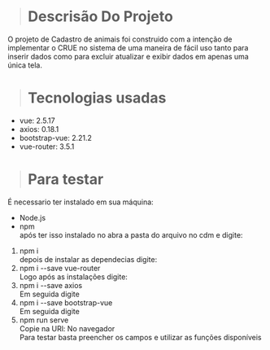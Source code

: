 ># Descrisão Do Projeto 
O projeto de Cadastro de animais foi construido com a intenção de implementar
o CRUE no sistema de uma maneira de fácil uso tanto para inserir dados como 
para excluir atualizar e exibir dados em apenas uma única tela.

># Tecnologias usadas 
+ vue: 2.5.17
+ axios: 0.18.1
+ bootstrap-vue: 2.21.2
+ vue-router: 3.5.1

># Para testar 
É necessario ter instalado em sua máquina:
+ Node.js
+ npm<br>
após ter isso instalado no abra a pasta do arquivo no cdm e digite:
1) npm i<br>
depois de instalar as dependecias digite:
2) npm i --save vue-router<br>
Logo após as instalações digite:
3) npm i --save axios<br>
Em seguida digite
4) npm i --save bootstrap-vue<br>
Em seguida digite
5) npm run serve<br>
Copie na URl: No navegador<br>
Para testar basta preencher os campos e utilizar as funções disponíveis 

